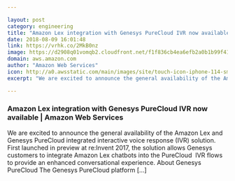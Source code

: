 ```yaml
---

layout: post
category: engineering
title: "Amazon Lex integration with Genesys PureCloud IVR now available"
date: 2018-08-09 16:01:48
link: https://vrhk.co/2MkB0nz
image: https://d2908q01vomqb2.cloudfront.net/f1f836cb4ea6efb2a0b1b99f41ad8b103eff4b59/2018/08/08/lex-genesys-1.gif
domain: aws.amazon.com
author: "Amazon Web Services"
icon: http://a0.awsstatic.com/main/images/site/touch-icon-iphone-114-smile.png
excerpt: "We are excited to announce the general availability of the Amazon Lex and Genesys PureCloud integrated interactive voice response (IVR) solution. First launched in preview at re:Invent 2017, the solution allows Genesys customers to integrate Amazon Lex chatbots into the PureCloud  IVR flows to provide an enhanced conversational experience. About Genesys PureCloud The Genesys PureCloud platform […]"

---
```


### Amazon Lex integration with Genesys PureCloud IVR now available | Amazon Web Services

We are excited to announce the general availability of the Amazon Lex and Genesys PureCloud integrated interactive voice response (IVR) solution. First launched in preview at re:Invent 2017, the solution allows Genesys customers to integrate Amazon Lex chatbots into the PureCloud  IVR flows to provide an enhanced conversational experience. About Genesys PureCloud The Genesys PureCloud platform […]